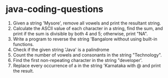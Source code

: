 # java-coding-questions

1. Given a string 'Mysore', remove all vowels and print the resultant string.
2. Calculate the ASCIl value of each character in a string, find the sum, and print if the sum is divisible by both 4 and 5; otherwise, print "NA".
3. Write a program to reverse the string 'Bangalore without using built-in functions.
4. Check if the given string 'Java' is a palindrome
5. Count the number of vowels and consonants in the string "Technology".
6. Find the first non-repeating character in the string "developer'.
7. Replace every occurrence of a in the string 'Karnataka with @ and print the result.